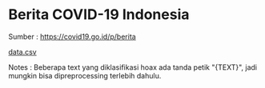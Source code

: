 # Berita COVID-19 Indonesia
Sumber : https://covid19.go.id/p/berita

[data.csv](/data.csv)

Notes : Beberapa text yang diklasifikasi hoax ada tanda petik "{TEXT}", jadi mungkin bisa dipreprocessing terlebih dahulu.
